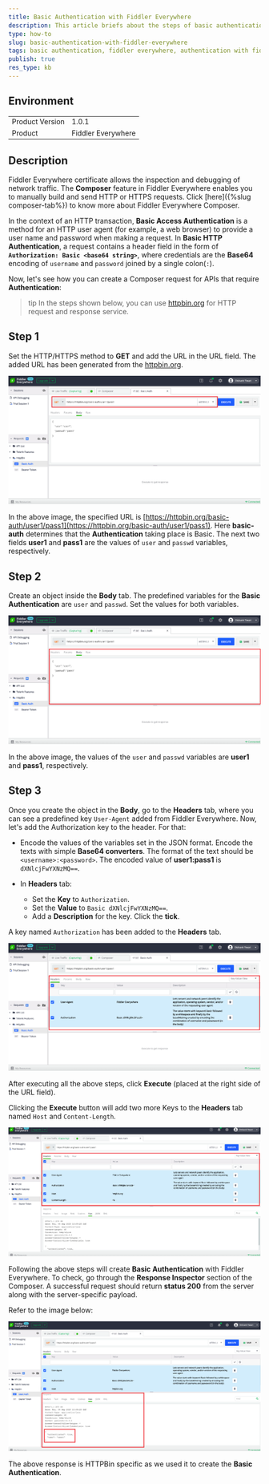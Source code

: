 ```yaml
---
title: Basic Authentication with Fiddler Everywhere
description: This article briefs about the steps of basic authentication with fiddler everywhere.
type: how-to
slug: basic-authentication-with-fiddler-everywhere
tags: basic authentication, fiddler everywhere, authentication with fiddler everywhere
publish: true
res_type: kb
---
```


## Environment

<table>
	<tbody>
		<tr>
			<td>Product Version</td>
			<td>1.0.1</td>
		</tr>
		<tr>
			<td>Product</td>
			<td>Fiddler Everywhere</td>
		</tr>
	</tbody>
</table>

## Description

Fiddler Everywhere certificate allows the inspection and debugging of network traffic. The __Composer__ feature in Fiddler Everywhere enables you to manually build and send HTTP or HTTPS requests. Click [here]({%slug composer-tab%}) to know more about Fiddler Everywhere Composer.

In the context of an HTTP transaction, __Basic Access Authentication__ is a method for an HTTP user agent (for example, a web browser) to provide a user name and password when making a request. In __Basic HTTP Authentication__, a request contains a header field in the form of __`Authorization: Basic <base64 string>`__, where credentials are the __Base64__ encoding of `username` and `password` joined by a single colon(`:`).

Now, let's see how you can create a Composer request for APIs that require __Authentication__:

>tip In the steps shown below, you can use [httpbin.org](https://httpbin.org/) for HTTP request and response service.

## Step 1

Set the HTTP/HTTPS method to __GET__ and add the URL in the URL field. The added URL has been generated from the [httpbin.org](https://httpbin.org/).

![Composer URL Field](../images/kb/url-field-of-composer-with-http-method.png)

In the above image, the specified URL is [https://httpbin.org/basic-auth/user1/pass1](https://httpbin.org/basic-auth/user1/pass1). Here __basic-auth__ determines that the __Authentication__ taking place is Basic. The next two fields __user1__ and __pass1__ are the values of `user` and `passwd` variables, respectively.

## Step 2

Create an object inside the __Body__ tab. The predefined variables for the __Basic Authentication__ are `user` and `passwd`. Set the values for both variables.

![JSON Body](../images/kb/body-of-composer-with-username-password.png)

In the above image, the values of the `user` and `passwd` variables are __user1__ and __pass1__, respectively.

## Step 3

Once you create the object in the __Body__, go to the __Headers__ tab, where you can see a predefined key `User-Agent` added from Fiddler Everywhere. Now, let's add the Authorization key to the header. For that:

- Encode the values of the variables set in the JSON format. Encode the texts with simple __Base64 converters__. The format of the text should be `<username>:<password>`. The encoded value of __user1:pass1__ is `dXNlcjFwYXNzMQ==`.

- In __Headers__ tab:
    - Set the __Key__ to `Authorization`.
    - Set the __Value__ to `Basic dXNlcjFwYXNzMQ==`.
    - Add a __Description__ for the key. Click the __tick__.

A key named `Authorization` has been added to the __Headers__ tab.

![Authorization Key](../images/kb/authorization-key-added-to-the-headers-tab.png)

After executing all the above steps, click __Execute__ (placed at the right side of the URL field).

Clicking the __Execute__ button will add two more Keys to the __Headers__ tab named `Host` and `Content-Length`.

![Added Keys to the Headers Tab](../images/kb/added-keys-to-the-headers-tab.png)

Following the above steps will create __Basic Authentication__ with Fiddler Everywhere. To check, go through the __Response Inspector__ section of the Composer. A successful request should return __status 200__ from the server along with the server-specific payload.

Refer to the image below:

![Response Inspector](../images/kb/authentication-to-true-in-response-inspector.png)

The above response is HTTPBin specific as we used it to create the __Basic Authentication__. 